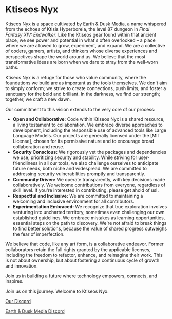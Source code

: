 # Ktiseos Nyx

Ktiseos Nyx is a space cultivated by Earth & Dusk Media, a name whispered from the echoes of Ktisis Hyperboreia, the level 87 dungeon in *Final Fantasy XIV: Endwalker*. Like the Ktiseos gear found within that ancient place, we see power and potential in what's often overlooked – a place where we are allowed to grow, experiment, and expand. We are a collective of coders, gamers, artists, and thinkers whose diverse experiences and perspectives shape the world around us. We believe that the most transformative ideas are born when we dare to stray from the well-worn paths.

Ktiseos Nyx is a refuge for those who value community, where the foundations we build are as important as the tools themselves. We don't aim to simply conform; we strive to create connections, push limits, and foster a sanctuary for the bold and brilliant. In the darkness, we find our strength; together, we craft a new dawn.

Our commitment to this vision extends to the very core of our process:

*   **Open and Collaborative:** Code within Ktiseos Nyx is a shared resource, a living testament to collaboration. We embrace diverse approaches to development, including the responsible use of advanced tools like Large Language Models. Our projects are generally licensed under the [MIT License], chosen for its permissive nature and to encourage broad collaboration and reuse.
*   **Security Conscious:** We rigorously vet the packages and dependencies we use, prioritizing security and stability. While striving for user-friendliness in all our tools, we also challenge ourselves to anticipate future needs, both niche and widespread. We are committed to addressing security vulnerabilities promptly and transparently.
*   **Community Driven:** We operate transparently, with key decisions made collaboratively. We welcome contributions from everyone, regardless of skill level. If you're interested in contributing, please get ahold of us!.
*   **Respectful and Inclusive:** We are committed to maintaining a welcoming and inclusive environment for all contributors. 
*   **Experimentation Embraced:** We recognize that true exploration involves venturing into uncharted territory, sometimes even challenging our own established guidelines. We embrace mistakes as learning opportunities, essential steps on the path to discovery. We're not afraid to break things to find better solutions, because the value of shared progress outweighs the fear of imperfection.

We believe that code, like any art form, is a collaborative endeavor. Former collaborators retain the full rights granted by the applicable licenses, including the freedom to refactor, enhance, and reimagine their work. This is not about ownership, but about fostering a continuous cycle of growth and innovation.

Join us in building a future where technology empowers, connects, and inspires.

Join us on this journey. Welcome to Ktiseos Nyx.

[Our Discord](https://discord.gg/HhBSvM9gBY)

[Earth & Dusk Media Discord](https://discord.gg/5t2kYxt7An)
